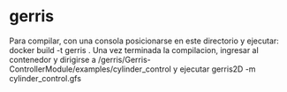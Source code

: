 # gerris

Para compilar, con una consola posicionarse en este directorio y ejecutar: docker build -t gerris .
Una vez terminada la compilacion, ingresar al contenedor y dirigirse a /gerris/Gerris-ControllerModule/examples/cylinder_control y ejecutar gerris2D -m cylinder_control.gfs
